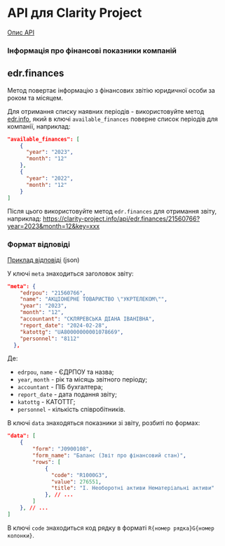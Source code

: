 # API для Clarity Project

[Опис API](README.md)

### Інформація про фінансові показники компаній

## edr.finances
Метод повертає інформацію з фінансових звітію юридичної особи за роком та місяцем.

Для отримання списку наявних періодів - використовуйте метод [edr.info](edr.info.md#edrinfo),
який в ключі `available_finances` поверне список періодів для компанії, наприклад: 

```json
"available_finances": [
    {
      "year": "2023",
      "month": "12"
    },
    {
      "year": "2022",
      "month": "12"
    }
]
```

Після цього використовуйте метод `edr.finances` для отримання звіту, наприклад: https://clarity-project.info/api/edr.finances/21560766?year=2023&month=12&key=xxx

### Формат відповіді

[Приклад відповіді](examples/edr.finances.json) (json)

У ключі `meta` знаходиться заголовок звіту: 

```json
"meta": {
    "edrpou": "21560766",
    "name": "АКЦІОНЕРНЕ ТОВАРИСТВО \"УКРТЕЛЕКОМ\"",
    "year": "2023",
    "month": "12",
    "accountant": "СКЛЯРЕВСЬКА ДІАНА ІВАНІВНА",
    "report_date": "2024-02-28",
    "katottg": "UA80000000001078669",
    "personnel": "8112"
  },
```

Де:
* `edrpou`, `name` - ЄДРПОУ та назва; 
* `year`, `month` - рік та місяць звітного періоду; 
* `accountant` - ПІБ бухгалтера;
* `report_date` - дата подання звіту;
* `katottg` - КАТОТТГ;
* `personnel` - кількість співробітників.

В ключі `data` знаходяться показники зі звіту, розбиті по формах:

```json
"data": [
    {
        "form": "J0900108",
        "form_name": "Баланс (Звіт про фінансовий стан)",
        "rows": [
            {
              "code": "R1000G3",
              "value": 276551,
              "title": "I. Необоротні активи Нематеріальні активи"
            }, // ...
        ]
    }, // ...
]
```

В ключі `code` знаходиться код рядку в форматі `R{номер рядка}G{номер колонки}`.